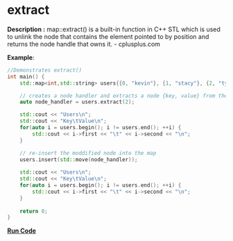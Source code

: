 # extract

**Description :** map::extract() is a built-in function in C++ STL which is used to unlink the node that contains the element pointed to by position and returns the node handle that owns it. - cplusplus.com

**Example**:

```cpp
//Demonstrates extract()
int main() {
    std::map<int,std::string> users{{0, "kevin"}, {1, "stacy"}, {2, "tyler"}};

    // creates a node handler and extracts a node {key, value} from the map
	auto node_handler = users.extract(2);

	std::cout << "Users\n";
    std::cout << "Key\tValue\n";
    for(auto i = users.begin(); i != users.end(); ++i) {
        std::cout << i->first << "\t" << i->second << "\n";
    }

    // re-insert the moddified node into the map
	users.insert(std::move(node_handler));
    
    std::cout << "Users\n";
    std::cout << "Key\tValue\n";
    for(auto i = users.begin(); i != users.end(); ++i) {
        std::cout << i->first << "\t" << i->second << "\n";
    }
    
    return 0;
}
```

**[Run Code](https://rextester.com/EYIPH39369)**

